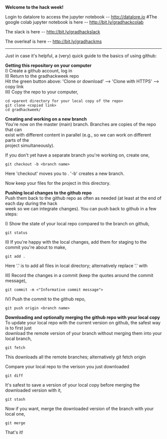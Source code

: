 **Welcome to the hack week!**

Login to datalore to access the jupyter notebook -- http://datalore.io
#The google colab jupyter notebook is here -- http://bit.ly/gradhackcolab

The slack is here -- http://bit.ly/gradhackslack  

The overleaf is here -- http://bit.ly/gradhackms

--------------------------
Just in case it's helpful, a (very) quick guide to the basics of using github:

**Getting this repository on your computer**  
I) Create a github account, log in  
II) Return to the gradhackweek repo  
Hit the green button above: 'Clone or download' --> 'Clone with HTTPS' --> copy link  
III) Copy the repo to your computer,

```
cd <parent directory for your local copy of the repo>   
git clone <copied link>  
cd gradhackweek/
```

**Creating and working on a new branch**  
You're now on the master (main) branch. Branches are copies of the repo that can  
exist with different content in parallel (e.g., so we can work on different parts of the  
project simultaneously).

If you don't yet have a separate branch you're working on, create one,

`git checkout -b <branch name>`

Here 'checkout' moves you to <branch name>. '-b' creates a new branch.

Now keep your files for the project in this directory.

**Pushing local changes to the github repo**  
Push them back to the github repo as often as needed (at least at the end of each day during the hack  
week so we can integrate changes). You can push back to github in a few steps:

I) Show the state of your local repo compared to the branch on github,

`git status`

II) If you're happy with the local changes, add them for staging to the commit you're about to make,

`git add .`

Here '.' is to add all files in local directory; alternatively replace '.' with <filename>

III) Record the changes in a commit (keep the quotes around the commit message),

`git commit -m <"Informative commit message">`

IV) Push the commit to the github repo,

`git push origin <branch name>`

**Downloading and optionally merging the github repo with your local copy**  
To update your local repo with the current version on github, the safest way is to first just  
download the remote version of your branch without merging them into your local branch,

`git fetch`

This downloads all the remote branches; alternatively git fetch origin <branch name>

Compare your local repo to the verison you just downloaded

`git diff`

It's safest to save a version of your local copy before merging the downloaded version with it,

`git stash`

Now if you want, merge the downloaded version of the branch with your local one,

`git merge`

That's it!
